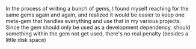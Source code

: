In the process of writing a bunch of gems, I found myself reaching for the same
gems again and again, and realized it would be easier to keep one meta-gem that
handles everything and use that in my various projects. Since the gem should
only be used as a development dependency, should something within the gem not
get used, there's no real penalty (besides a little disk space)
